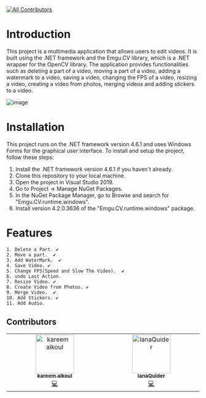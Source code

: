 

<!-- ALL-CONTRIBUTORS-BADGE:START - Do not remove or modify this section -->
[![All Contributors](https://img.shields.io/badge/all_contributors-2-orange.svg?style=flat-square)](#contributors-)
<!-- ALL-CONTRIBUTORS-BADGE:END -->

# Introduction
This project is a multimedia application that allows users to edit videos. It is built using the .NET framework and the Emgu.CV library, which is a .NET wrapper for the OpenCV library. The application provides functionalities such as deleting a part of a video, moving a part of a video, adding a watermark to a video, saving a video, changing the FPS of a video, resizing a video, creating a video from photos, merging videos and adding stickers to a video.

![image](https://github.com/kareemalkoul/MultiMedia/assets/25280164/de841058-18ac-48e8-9392-e3c86981ef28)

# Installation
This project runs on the .NET framework version 4.6.1 and uses Windows Forms for the graphical user interface. To install and setup the project, follow these steps:

1. Install the .NET framework version 4.6.1 if you haven't already.
2. Clone this repository to your local machine.
3. Open the project in Visual Studio 2019.
4. Go to Project -> Manage NuGet Packages.
5. In the NuGet Package Manager, go to Browse and search for "Emgu.CV.runtime.windows".
6. Install version 4.2.0.3636 of the "Emgu.CV.runtime.windows" package.


 # Features
    1. Delete a Part. ✔ 
    2. Move a part.  ✔
    3. Add WaterMark.  ✔
    4. Save Video. ✔
    5. Change FPS(Speed and Slow The Video).  ✔
    6. undo Last Action.
    7. Resize Video. ✔
    8. Create Video from Photos. ✔
    9. Merge Video.  ✔
    10. Add Stickers. ✔
    11. Add Audio.

## Contributors

<!-- ALL-CONTRIBUTORS-LIST:START - Do not remove or modify this section -->
<!-- prettier-ignore-start -->
<!-- markdownlint-disable -->
<table>
  <tbody>
    <tr>
      <td align="center" valign="top" width="14.28%"><a href="https://github.com/kareemalkoul"><img src="https://avatars.githubusercontent.com/u/25280164?v=4?s=100" width="100px;" alt="kareem alkoul"/><br /><sub><b>kareem alkoul</b></sub></a><br /><a href="https://github.com/kareemalkoul/MultiMedia/commits?author=kareemalkoul" title="Code">💻</a></td>
      <td align="center" valign="top" width="14.28%"><a href="https://github.com/lanaQuider"><img src="https://avatars.githubusercontent.com/u/47214292?v=4?s=100" width="100px;" alt="lanaQuider"/><br /><sub><b>lanaQuider</b></sub></a><br /><a href="https://github.com/kareemalkoul/MultiMedia/commits?author=lanaQuider" title="Code">💻</a></td>
    </tr>
  </tbody>
</table>

<!-- markdownlint-restore -->
<!-- prettier-ignore-end -->

<!-- ALL-CONTRIBUTORS-LIST:END -->
<!-- prettier-ignore-start -->
<!-- markdownlint-disable -->

<!-- markdownlint-restore -->
<!-- prettier-ignore-end -->

<!-- ALL-CONTRIBUTORS-LIST:END -->
